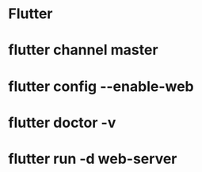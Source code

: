 # Flutter
# flutter channel master
# flutter config --enable-web
# flutter doctor -v
# flutter run -d web-server
